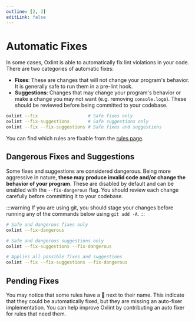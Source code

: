 ```yaml
---
outline: [2, 3]
editLink: false
---
```


# Automatic Fixes

In some cases, Oxlint is able to automatically fix lint violations in your code.
There are two categories of automatic fixes:

- **Fixes**: These are changes that will not change your program's behavior. It
  is generally safe to run them in a pre-lint hook.
- **Suggestions**: Changes that may change your program's behavior or make a
  change you may not want (e.g. removing `console.log`s). These should be
  reviewed before being committed to your codebase.

```sh
oxlint --fix                   # Safe fixes only
oxlint --fix-suggestions       # Safe suggestions only
oxlint --fix --fix-suggestions # Safe fixes and suggestions
```

You can find which rules are fixable from the [rules page](./rules.md).

## Dangerous Fixes and Suggestions

Some fixes and suggestions are considered dangerous. Being more aggressive in
nature, **these may produce invalid code and/or change the behavior of your
program**. These are disabled by default and can be enabled with the
`--fix-dangerous` flag. You should review each change carefully before
committing it to your codebase.

:::warning
If you are using git, you should stage your changes before running any of the
commands below using `git add -A`.
:::

```sh
# Safe and dangerous fixes only
oxlint --fix-dangerous

# Safe and dangerous suggestions only
oxlint --fix-suggestions --fix-dangerous

# Applies all possible fixes and suggestions
oxlint --fix --fix-suggestions --fix-dangerous
```

## Pending Fixes

You may notice that some rules have a 🚧 next to their name. This indicate that
they could be automatically fixed, but they are missing an auto-fixer
implementation. You can help improve Oxlint by contributing an auto fixer for
rules that need them.
